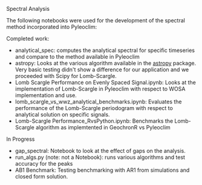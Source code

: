 Spectral Analysis

The following notebooks were used for the development of the spectral method incorporated into Pyleoclim:

Completed work:

* analytical_spec: computes the analytical spectral for specific timeseries and compare to the method available in Pyleoclim
* astropy: Looks at the various algorithm available in the [astropy](https://www.astropy.org) package. Very basic testing didn't show a difference for our application and we proceeded with Scipy for Lomb-Scargle.
* Lomb Scargle Performance on Evenly Spaced Signal.ipynb: Looks at the implementation of Lomb-Scargle in Pyleoclim with respect to WOSA implementation and use.
* lomb_scargle_vs_wwz_analytical_benchmarks.ipynb: Evaluates the performance of the Lomb-Scargle periodogram with respect to analytical solution on specific signals.
* Lomb-Scargle Performance_RvsPython.ipynb: Benchmarks the Lomb-Scargle algorithm as implemtented in GeochronR vs Pyleoclim


In Progress

* gap_spectral: Notebook to look at the effect of gaps on the analysis.
* run_algs.py (note: not a Notebook): runs various algorithms and test accuracy for the peaks
* AB1 Benchmark: Testing benchmarking with AR1 from simulations and closed form solution.
